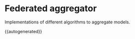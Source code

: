 # Federated aggregator

Implementations of different algorithms to aggregate models.

{{autogenerated}}